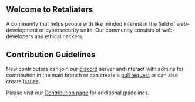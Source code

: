 ## Welcome to Retaliaters

A community that helps people with like minded interest in the field of web-development or cybersecurity unite. Our community consists of web-developers
and ethical hackers.

## Contribution Guidelines

New contributors can join our [discord](https://discord.gg/8fRqcDb5Te) server and interact with admins for contribution in the main branch or can create a [pull 
request](https://github.com/KCREEK/retaliaters) or can also create [Issues](https://github.com/KCREEK/retaliaters/issues).

Please visit our [Contribution page](https://github.com/Retaliaters/Contribution-page) for additional guidelines.

<!--

**Here are some ideas to get you started:**

🙋‍♀️ A short introduction - what is your organization all about?
🌈 Contribution guidelines - how can the community get involved?
👩‍💻 Useful resources - where can the community find your docs? Is there anything else the community should know?
🍿 Fun facts - what does your team eat for breakfast?
🧙 Remember, you can do mighty things with the power of [Markdown](https://docs.github.com/github/writing-on-github/getting-started-with-writing-and-formatting-on-github/basic-writing-and-formatting-syntax)
-->
